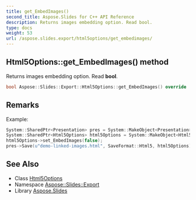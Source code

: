 ```yaml
---
title: get_EmbedImages()
second_title: Aspose.Slides for C++ API Reference
description: Returns images embedding option. Read bool.
type: docs
weight: 53
url: /aspose.slides.export/html5options/get_embedimages/
---
```

## Html5Options::get_EmbedImages() method


Returns images embedding option. Read **bool**.

```cpp
bool Aspose::Slides::Export::Html5Options::get_EmbedImages() override
```

## Remarks


Example: 
```cpp
System::SharedPtr<Presentation> pres = System::MakeObject<Presentation>(u"demo.pptx");
System::SharedPtr<Html5Options> html5Options = System::MakeObject<Html5Options>();
html5Options->set_EmbedImages(false);
pres->Save(u"demo-linked-images.html", SaveFormat::Html5, html5Options);
```

## See Also

* Class [Html5Options](../)
* Namespace [Aspose::Slides::Export](../../)
* Library [Aspose.Slides](../../../)